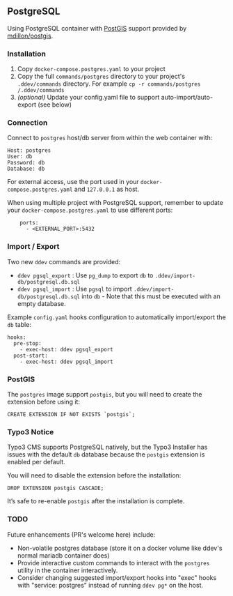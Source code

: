 ## PostgreSQL

Using PostgreSQL container with [PostGIS](https://postgis.net/) support provided by [mdillon/postgis](https://hub.docker.com/r/mdillon/postgis).

### Installation

1. Copy `docker-compose.postgres.yaml` to your project
2. Copy the full `commands/postgres` directory to your project's `.ddev/commands` directory. For example `cp -r commands/postgres /.ddev/commands`
3. *(optional)* Update your config.yaml file to support auto-import/auto-export (see below)

### Connection

Connect to `postgres` host/db server from within the web container with:

```
Host: postgres
User: db
Password: db
Database: db
```

For external access, use the port used in your `docker-compose.postgres.yaml` and `127.0.0.1` as host.

When using multiple project with PostgreSQL support, remember to update your `docker-compose.postgres.yaml` to use different ports:

```
    ports:
      - <EXTERNAL_PORT>:5432
```

### Import / Export

Two new `ddev` commands are provided:

- `ddev pgsql_export` : Use `pg_dump` to export `db` to `.ddev/import-db/postgresql.db.sql`  
- `ddev pgsql_import` : Use `pgsql` to import `.ddev/import-db/postgresql.db.sql` into `db` - Note that this must be executed with an empty database.

Example `config.yaml` hooks configuration to automatically import/export the `db` table:

```
hooks:
  pre-stop:
    - exec-host: ddev pgsql_export
  post-start:
    - exec-host: ddev pgsql_import
```

### PostGIS

The `postgres` image support `postgis`, but you will need to create the extension before using it:

```
CREATE EXTENSION IF NOT EXISTS `postgis`;
```

### Typo3 Notice

Typo3 CMS supports PostgreSQL natively, but the Typo3 Installer has issues with the default `db` database because the `postgis` extension is enabled per default.

You will need to disable the extension before the installation:

```
DROP EXTENSION postgis CASCADE;
```

It’s safe to re-enable `postgis` after the installation is complete.

### TODO

Future enhancements (PR's welcome here) include:

* Non-volatile postgres database (store it on a docker volume like ddev's normal mariadb container does)
* Provide interactive custom commands to interact with the `postgres` utility in the container interactively.
* Consider changing suggested import/export hooks into "exec" hooks with "service: postgres" instead of running `ddev pg*` on the host.
